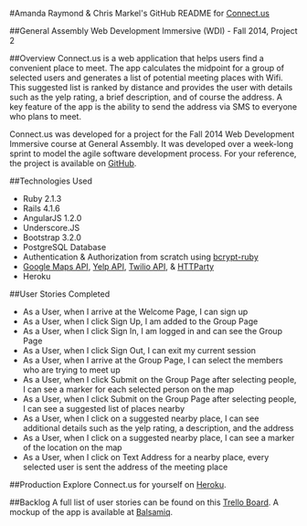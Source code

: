 #Amanda Raymond & Chris Markel's GitHub README for [Connect.us](https://connectus-generalassembly.herokuapp.com/)
</br>

##General Assembly Web Development Immersive (WDI) - Fall 2014, Project 2
</br>

##Overview
Connect.us is a web application that helps users find a convenient place to meet. The app calculates the midpoint for a group of selected users and generates a list of potential meeting places with Wifi. This suggested list is ranked by distance and provides the user with details such as the yelp rating, a brief description, and of course the address. A key feature of the app is the ability to send the address via SMS to everyone who plans to meet.

Connect.us was developed for a project for the Fall 2014 Web Development Immersive course at General Assembly. It was developed over a week-long sprint to model the agile software development process. For your reference, the project is available on [GitHub](https://github.com/cmarkel5/connectus).

##Technologies Used
* Ruby 2.1.3
* Rails 4.1.6
* AngularJS 1.2.0
* Underscore.JS
* Bootstrap 3.2.0
* PostgreSQL Database
* Authentication & Authorization from scratch using [bcrypt-ruby](https://github.com/codahale/bcrypt-ruby)
* [Google Maps API](https://developers.google.com/maps/), [Yelp API](http://www.yelp.com/developers/documentation), [Twilio API](https://www.twilio.com/docs/api/rest), & [HTTParty](https://github.com/jnunemaker/httparty)
* Heroku

##User Stories Completed

* As a User, when I arrive at the Welcome Page, I can sign up
* As a User, when I click Sign Up, I am added to the Group Page
* As a User, when I click Sign In, I am logged in and can see the Group Page
* As a User, when I click Sign Out, I can exit my current session
* As a User, when I arrive at the Group Page, I can select the members who are trying to meet up
* As a User, when I click Submit on the Group Page after selecting people, I can see a marker for each selected person on the map
* As a User, when I click Submit on the Group Page after selecting people, I can see a suggested list of places nearby
* As a User, when I click on a suggested nearby place, I can see additional details such as the yelp rating, a description, and the address
* As a User, when I click on a suggested nearby place, I can see a marker of the location on the map
* As a User, when I click on Text Address for a nearby place, every selected user is sent the address of the meeting place


##Production
Explore Connect.us for yourself on [Heroku](https://connectus-ga.herokuapp.com/).

##Backlog
A full list of user stories can be found on this [Trello Board](https://trello.com/b/nvvCnlIn/connect-us). A mockup of the app is available at [Balsamiq](https://chrismarkel.mybalsamiq.com/projects/wifidate/grid).


